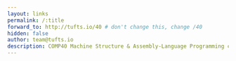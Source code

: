 ```yaml
---
layout: links
permalink: /:title
forward_to: http://tufts.io/40 # don't change this, change /40
hidden: false
author: team@tufts.io
description: COMP40 Machine Structure & Assembly-Language Programming class page
---
```

